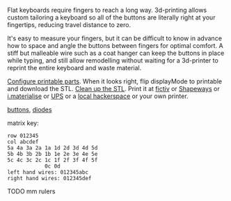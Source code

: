 Flat keyboards require fingers to reach a long way. 3d-printing allows custom tailoring a keyboard so all of the buttons are literally right at your fingertips, reducing travel distance to zero.

It's easy to measure your fingers, but it can be difficult to know in advance how to space and angle the buttons between fingers for optimal comfort. A stiff but malleable wire such as a coat hanger can keep the buttons in place while typing, and still allow remodelling without waiting for a 3d-printer to reprint the entire keyboard and waste material.

[Configure printable parts](http://openjscad.org/#https://raw.githubusercontent.com/benshayden/github/master/keyboard/keyboard.jscad). When it looks right, flip displayMode to printable and download the STL. [Clean up the STL](https://netfabb.azurewebsites.net/). Print it at [fictiv](https://www.fictiv.com/) or [Shapeways](http://www.shapeways.com/) or [i.materialise](http://i.materialise.com/) or [UPS](http://www.theupsstore.com/small-business-solutions/Pages/3d-printing-locations.aspx) or a [local hackerspace](http://hackerspaces.org/wiki/List_of_Hacker_Spaces) or your own printer.

[buttons](http://www.digikey.com/product-detail/en/EVQ-QJJ05Q/P8029SCT-ND/165317), [diodes](http://www.digikey.com/product-detail/en/1N914BTR/1N914BCT-ND/458919)

matrix key:
```
row 012345
col abcdef
5a 4a 3a 2a 1a 1d 2d 3d 4d 5d
5b 4b 3b 2b 1b 1e 2e 3e 4e 5e
5c 4c 3c 2c 1c 1f 2f 3f 4f 5f
            0c 0d
left hand wires: 012345abc
right hand wires: 012345def
```
TODO mm rulers
